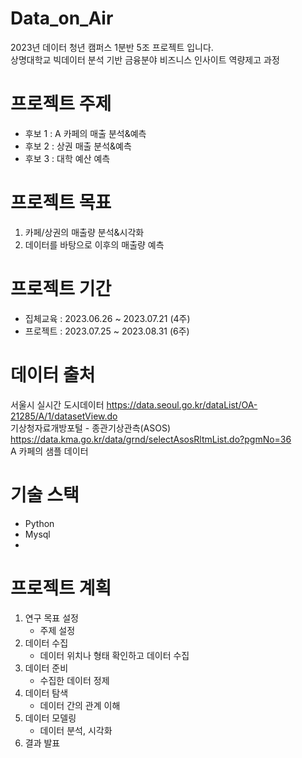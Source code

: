 # Data_on_Air
2023년 데이터 청년 캠퍼스 1분반 5조 프로젝트 입니다.   
상명대학교 빅데이터 분석 기반 금융분야 비즈니스 인사이트 역량제고 과정

# 프로젝트 주제
- 후보 1 : A 카페의 매출 분석&예측
- 후보 2 : 상권 매출 분석&예측
- 후보 3 : 대학 예산 예측 

# 프로젝트 목표 
1. 카페/상권의 매출량 분석&시각화 
2. 데이터를 바탕으로 이후의 매출량 예측

# 프로젝트 기간 
- 집체교육 : 2023.06.26 ~ 2023.07.21 (4주)
- 프로젝트 : 2023.07.25 ~ 2023.08.31 (6주)

# 데이터 출처 
서울시 실시간 도시데이터 https://data.seoul.go.kr/dataList/OA-21285/A/1/datasetView.do  
기상청자료개방포털 - 종관기상관측(ASOS) https://data.kma.go.kr/data/grnd/selectAsosRltmList.do?pgmNo=36  
A 카페의 샘플 데이터 

# 기술 스택 
- Python
- Mysql
-

# 프로젝트 계획 
1. 연구 목표 설정
   - 주제 설정
2. 데이터 수집
   - 데이터 위치나 형태 확인하고 데이터 수집
4. 데이터 준비
   - 수집한 데이터 정제
5. 데이터 탐색
   - 데이터 간의 관계 이해 
6. 데이터 모델링
   - 데이터 분석, 시각화
7. 결과 발표 

